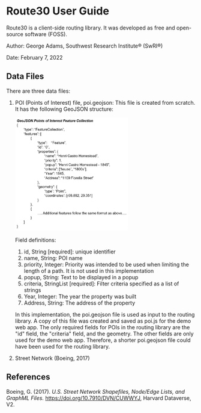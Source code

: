 # Route30 User Guide
Route30 is a client-side routing library. It was developed as free and open-source software (FOSS).

Author: George Adams, Southwest Research Institute® (SwRI®)

Date: February 7, 2022

## Data Files
There are three data files: 
1. POI (Points of Interest) file, poi.geojson: This file is created from scratch. It has the following GeoJSON structure:

    <img src="./images/pois.jpg" width="300" height="300"/>  
    
    Field definitions:
    1. id, String \[required\]: unique identifier
    2. name, String: POI name
    3. priority, Integer: Priority was intended to be used when limiting the length of a path. It is not used in this implementation
    4. popup, String: Text to be displayed in a popup
    5. criteria, StringList \[required\]: Filter criteria specified as a list of strings
    6. Year, Integer: The year the property was built
    7. Address, String: The address of the property

    In this implementation, the poi.geojson file is used as input to the routing library. A copy of this file was created and saved as poi.js for the demo web app. The only required fields for POIs in the routing library are the "id" field, the "criteria" field, and the geometry. The other fields are only used for the demo web app. Therefore, a shorter poi.geojson file could have been used for the routing library.  


2. Street Network (Boeing, 2017)

## References
Boeing, G. (2017). *U.S. Street Network Shapefiles, Node/Edge Lists, and GraphML Files.* https://doi.org/10.7910/DVN/CUWWYJ, Harvard Dataverse, V2.  